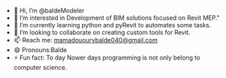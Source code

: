 - 👋 Hi, I’m @baldeModeler
- 👀 I’m interested in Development of BIM solutions focused on Revit MEP."
- 🌱 I’m currently learning python and pyRevit to automates some tasks.
- 💞️ I’m looking to collaborate on creating custom tools for Revit.
- 📫 Reach me: mamadouourybalde040@gmail.com
- 😄 Pronouns:Balde
- ⚡ Fun fact: To day Nower days programming is not only belong to computer science.

<!---
baldeModeler/baldeModeler is a ✨ special ✨ repository because its `README.md` (this file) appears on your GitHub profile.
You can click the Preview link to take a look at your changes.
--->
